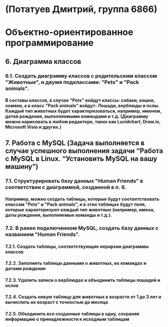 # (Потатуев Дмитрий, группа 6866)
# Объектно-ориентированное программирование

## 6. Диаграмма классов

### 6.1. Создать диаграмму классов с родительским классом "Животные", и двумя подклассами: "Pets" и "Pack animals".

#### В составы классов, в случае "Pets" войдут классы: собаки, кошки, хомяки, а в класс "Pack animals" войдут: Лошади, верблюды и ослы. Каждый тип животных будет характеризоваться, например, именем, датой рождения, выполняемыми командами и т.д. (Диаграмму можно нарисовать в любом редакторе, таких как Lucidchart, Draw.io, Microsoft Visio и других.)


## 7. Работа с MySQL (Задача выполняется в случае успешного выполнения задачи “Работа с MySQL в Linux. “Установить MySQL на вашу машину”)

### 7.1. Структурировать базу данных "Human Friends" в соответствии с диаграммой, созданной в п. 6.

#### Например, можно создать таблицы, которые будут соответствовать классам "Pets" и "Pack animals", и в этих таблицах будут поля, которые характеризуют каждый тип животных (например, имена, даты рождения, выполняемые команды и т.д.).

### 7.2. В ранее подключенном MySQL, создать базу данных с названием "Human Friends".

#### 7.2.1. Создать таблицы, соответствующие иерархии диаграммы классов

#### 7.2.2. Заполнить таблицы данными о животных, их командах и датами рождения

#### 7.2.3. Удалить записи о верблюдах и объединить таблицы лошадей и ослов

#### 7.2.4. Создать новую таблицу для животных в возрасте от 1 до 3 лет и вычислить их возраст с точностью до месяца

#### 7.2.5. Объединить все созданные таблицы в одну, сохраняя информацию о принадлежности к исходным таблицам


